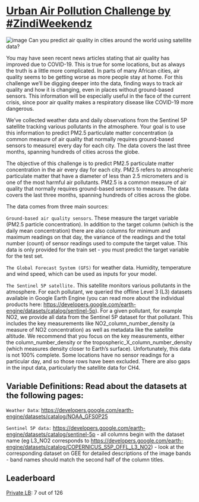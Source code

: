 # [Urban Air Pollution Challenge by #ZindiWeekendz](https://zindi.africa/hackathons/urban-air-pollution-challenge)
![image](https://user-images.githubusercontent.com/37707687/79140104-1a3e0680-7dd5-11ea-937a-dc060ac089cc.png)
Can you predict air quality in cities around the world using satellite data?

You may have seen recent news articles stating that air quality has improved due to COVID-19. This is true for some locations, but as always the truth is a little more complicated. In parts of many African cities, air quality seems to be getting worse as more people stay at home. For this challenge we’ll be digging deeper into the data, finding ways to track air quality and how it is changing, even in places without ground-based sensors. This information will be especially useful in the face of the current crisis, since poor air quality makes a respiratory disease like COVID-19 more dangerous.

We’ve collected weather data and daily observations from the Sentinel 5P satellite tracking various pollutants in the atmosphere. Your goal is to use this information to predict PM2.5 particulate matter concentration (a common measure of air quality that normally requires ground-based sensors to measure) every day for each city. The data covers the last three months, spanning hundreds of cities across the globe.

The objective of this challenge is to predict PM2.5 particulate matter concentration in the air every day for each city. PM2.5 refers to atmospheric particulate matter that have a diameter of less than 2.5 micrometers and is one of the most harmful air pollutants. PM2.5 is a common measure of air quality that normally requires ground-based sensors to measure. The data covers the last three months, spanning hundreds of cities across the globe.

The data comes from three main sources:

`Ground-based air quality sensors`. These measure the target variable (PM2.5 particle concentration). In addition to the target column (which is the daily mean concentration) there are also columns for minimum and maximum readings on that day, the variance of the readings and the total number (count) of sensor readings used to compute the target value. This data is only provided for the train set - you must predict the target variable for the test set.

`The Global Forecast System (GFS)` for weather data. Humidity, temperature and wind speed, which can be used as inputs for your model.

`The Sentinel 5P satellite.` This satellite monitors various pollutants in the atmosphere. For each pollutant, we queried the offline Level 3 (L3) datasets available in Google Earth Engine (you can read more about the individual products here: https://developers.google.com/earth-engine/datasets/catalog/sentinel-5p). For a given pollutant, for example NO2, we provide all data from the Sentinel 5P dataset for that pollutant. This includes the key measurements like NO2_column_number_density (a measure of NO2 concentration) as well as metadata like the satellite altitude. We recommend that you focus on the key measurements, either the column_number_density or the tropospheric_X_column_number_density (which measures density closer to Earth’s surface).
Unfortunately, this data is not 100% complete. Some locations have no sensor readings for a particular day, and so those rows have been excluded. There are also gaps in the input data, particularly the satellite data for CH4.

## Variable Definitions: Read about the datasets at the following pages:

`Weather Data`: https://developers.google.com/earth-engine/datasets/catalog/NOAA_GFS0P25

`Sentinel 5P data:` https://developers.google.com/earth-engine/datasets/catalog/sentinel-5p - all columns begin with the dataset name (eg L3_NO2 corresponds to https://developers.google.com/earth-engine/datasets/catalog/COPERNICUS_S5P_OFFL_L3_NO2) - look at the corresponding dataset on GEE for detailed descriptions of the image bands - band names should match the second half of the column titles.

## Leaderboard
[Private LB](https://zindi.africa/hackathons/urban-air-pollution-challenge/leaderboard): 7 out of 126
